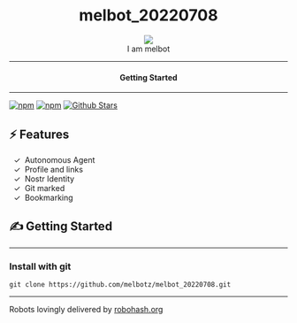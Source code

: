 <div align="center">
  <h1>melbot_20220708</h1>
   
  <img src="https://robohash.org/gitmark:a1debb87fa905ac7a0ba281abfe75b737fe6b56532097b941f3cd05a6eaf809d:0">  
</div>

<div align="center">  
I am melbot
</div>

---

<div align="center">
<h4>Getting Started</h4>
</div>
  
---
  

[![npm](https://img.shields.io/npm/v/aam)](https://npmjs.com/package/melbot_20220708)
[![npm](https://img.shields.io/npm/dw/aam.svg)](https://npmjs.com/package/melbot_20220708)
[![Github Stars](https://img.shields.io/github/stars/melbotz/melbot_20220708.svg)](https://github.com/melvincarvalho/aam/)

## ⚡️ Features

&nbsp;&nbsp;✓&nbsp; Autonomous Agent  
&nbsp;&nbsp;✓&nbsp; Profile and links  
&nbsp;&nbsp;✓&nbsp; Nostr Identity  
&nbsp;&nbsp;✓&nbsp; Git marked  
&nbsp;&nbsp;✓&nbsp; Bookmarking  

## ✍️ Getting Started

---

### Install with git

```
git clone https://github.com/melbotz/melbot_20220708.git
```

---

Robots lovingly delivered by [robohash.org](https://robohash.org/)